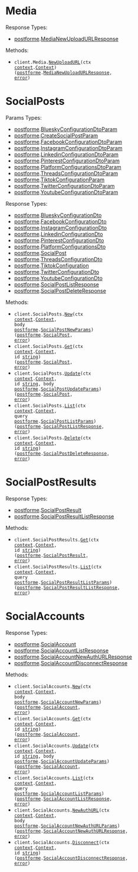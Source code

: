 # Media

Response Types:

- <a href="https://pkg.go.dev/github.com/DayMoonDevelopment/post-for-me-go">postforme</a>.<a href="https://pkg.go.dev/github.com/DayMoonDevelopment/post-for-me-go#MediaNewUploadURLResponse">MediaNewUploadURLResponse</a>

Methods:

- <code title="post /v1/media/create-upload-url">client.Media.<a href="https://pkg.go.dev/github.com/DayMoonDevelopment/post-for-me-go#MediaService.NewUploadURL">NewUploadURL</a>(ctx <a href="https://pkg.go.dev/context">context</a>.<a href="https://pkg.go.dev/context#Context">Context</a>) (<a href="https://pkg.go.dev/github.com/DayMoonDevelopment/post-for-me-go">postforme</a>.<a href="https://pkg.go.dev/github.com/DayMoonDevelopment/post-for-me-go#MediaNewUploadURLResponse">MediaNewUploadURLResponse</a>, <a href="https://pkg.go.dev/builtin#error">error</a>)</code>

# SocialPosts

Params Types:

- <a href="https://pkg.go.dev/github.com/DayMoonDevelopment/post-for-me-go">postforme</a>.<a href="https://pkg.go.dev/github.com/DayMoonDevelopment/post-for-me-go#BlueskyConfigurationDtoParam">BlueskyConfigurationDtoParam</a>
- <a href="https://pkg.go.dev/github.com/DayMoonDevelopment/post-for-me-go">postforme</a>.<a href="https://pkg.go.dev/github.com/DayMoonDevelopment/post-for-me-go#CreateSocialPostParam">CreateSocialPostParam</a>
- <a href="https://pkg.go.dev/github.com/DayMoonDevelopment/post-for-me-go">postforme</a>.<a href="https://pkg.go.dev/github.com/DayMoonDevelopment/post-for-me-go#FacebookConfigurationDtoParam">FacebookConfigurationDtoParam</a>
- <a href="https://pkg.go.dev/github.com/DayMoonDevelopment/post-for-me-go">postforme</a>.<a href="https://pkg.go.dev/github.com/DayMoonDevelopment/post-for-me-go#InstagramConfigurationDtoParam">InstagramConfigurationDtoParam</a>
- <a href="https://pkg.go.dev/github.com/DayMoonDevelopment/post-for-me-go">postforme</a>.<a href="https://pkg.go.dev/github.com/DayMoonDevelopment/post-for-me-go#LinkedinConfigurationDtoParam">LinkedinConfigurationDtoParam</a>
- <a href="https://pkg.go.dev/github.com/DayMoonDevelopment/post-for-me-go">postforme</a>.<a href="https://pkg.go.dev/github.com/DayMoonDevelopment/post-for-me-go#PinterestConfigurationDtoParam">PinterestConfigurationDtoParam</a>
- <a href="https://pkg.go.dev/github.com/DayMoonDevelopment/post-for-me-go">postforme</a>.<a href="https://pkg.go.dev/github.com/DayMoonDevelopment/post-for-me-go#PlatformConfigurationsDtoParam">PlatformConfigurationsDtoParam</a>
- <a href="https://pkg.go.dev/github.com/DayMoonDevelopment/post-for-me-go">postforme</a>.<a href="https://pkg.go.dev/github.com/DayMoonDevelopment/post-for-me-go#ThreadsConfigurationDtoParam">ThreadsConfigurationDtoParam</a>
- <a href="https://pkg.go.dev/github.com/DayMoonDevelopment/post-for-me-go">postforme</a>.<a href="https://pkg.go.dev/github.com/DayMoonDevelopment/post-for-me-go#TiktokConfigurationParam">TiktokConfigurationParam</a>
- <a href="https://pkg.go.dev/github.com/DayMoonDevelopment/post-for-me-go">postforme</a>.<a href="https://pkg.go.dev/github.com/DayMoonDevelopment/post-for-me-go#TwitterConfigurationDtoParam">TwitterConfigurationDtoParam</a>
- <a href="https://pkg.go.dev/github.com/DayMoonDevelopment/post-for-me-go">postforme</a>.<a href="https://pkg.go.dev/github.com/DayMoonDevelopment/post-for-me-go#YoutubeConfigurationDtoParam">YoutubeConfigurationDtoParam</a>

Response Types:

- <a href="https://pkg.go.dev/github.com/DayMoonDevelopment/post-for-me-go">postforme</a>.<a href="https://pkg.go.dev/github.com/DayMoonDevelopment/post-for-me-go#BlueskyConfigurationDto">BlueskyConfigurationDto</a>
- <a href="https://pkg.go.dev/github.com/DayMoonDevelopment/post-for-me-go">postforme</a>.<a href="https://pkg.go.dev/github.com/DayMoonDevelopment/post-for-me-go#FacebookConfigurationDto">FacebookConfigurationDto</a>
- <a href="https://pkg.go.dev/github.com/DayMoonDevelopment/post-for-me-go">postforme</a>.<a href="https://pkg.go.dev/github.com/DayMoonDevelopment/post-for-me-go#InstagramConfigurationDto">InstagramConfigurationDto</a>
- <a href="https://pkg.go.dev/github.com/DayMoonDevelopment/post-for-me-go">postforme</a>.<a href="https://pkg.go.dev/github.com/DayMoonDevelopment/post-for-me-go#LinkedinConfigurationDto">LinkedinConfigurationDto</a>
- <a href="https://pkg.go.dev/github.com/DayMoonDevelopment/post-for-me-go">postforme</a>.<a href="https://pkg.go.dev/github.com/DayMoonDevelopment/post-for-me-go#PinterestConfigurationDto">PinterestConfigurationDto</a>
- <a href="https://pkg.go.dev/github.com/DayMoonDevelopment/post-for-me-go">postforme</a>.<a href="https://pkg.go.dev/github.com/DayMoonDevelopment/post-for-me-go#PlatformConfigurationsDto">PlatformConfigurationsDto</a>
- <a href="https://pkg.go.dev/github.com/DayMoonDevelopment/post-for-me-go">postforme</a>.<a href="https://pkg.go.dev/github.com/DayMoonDevelopment/post-for-me-go#SocialPost">SocialPost</a>
- <a href="https://pkg.go.dev/github.com/DayMoonDevelopment/post-for-me-go">postforme</a>.<a href="https://pkg.go.dev/github.com/DayMoonDevelopment/post-for-me-go#ThreadsConfigurationDto">ThreadsConfigurationDto</a>
- <a href="https://pkg.go.dev/github.com/DayMoonDevelopment/post-for-me-go">postforme</a>.<a href="https://pkg.go.dev/github.com/DayMoonDevelopment/post-for-me-go#TiktokConfiguration">TiktokConfiguration</a>
- <a href="https://pkg.go.dev/github.com/DayMoonDevelopment/post-for-me-go">postforme</a>.<a href="https://pkg.go.dev/github.com/DayMoonDevelopment/post-for-me-go#TwitterConfigurationDto">TwitterConfigurationDto</a>
- <a href="https://pkg.go.dev/github.com/DayMoonDevelopment/post-for-me-go">postforme</a>.<a href="https://pkg.go.dev/github.com/DayMoonDevelopment/post-for-me-go#YoutubeConfigurationDto">YoutubeConfigurationDto</a>
- <a href="https://pkg.go.dev/github.com/DayMoonDevelopment/post-for-me-go">postforme</a>.<a href="https://pkg.go.dev/github.com/DayMoonDevelopment/post-for-me-go#SocialPostListResponse">SocialPostListResponse</a>
- <a href="https://pkg.go.dev/github.com/DayMoonDevelopment/post-for-me-go">postforme</a>.<a href="https://pkg.go.dev/github.com/DayMoonDevelopment/post-for-me-go#SocialPostDeleteResponse">SocialPostDeleteResponse</a>

Methods:

- <code title="post /v1/social-posts">client.SocialPosts.<a href="https://pkg.go.dev/github.com/DayMoonDevelopment/post-for-me-go#SocialPostService.New">New</a>(ctx <a href="https://pkg.go.dev/context">context</a>.<a href="https://pkg.go.dev/context#Context">Context</a>, body <a href="https://pkg.go.dev/github.com/DayMoonDevelopment/post-for-me-go">postforme</a>.<a href="https://pkg.go.dev/github.com/DayMoonDevelopment/post-for-me-go#SocialPostNewParams">SocialPostNewParams</a>) (<a href="https://pkg.go.dev/github.com/DayMoonDevelopment/post-for-me-go">postforme</a>.<a href="https://pkg.go.dev/github.com/DayMoonDevelopment/post-for-me-go#SocialPost">SocialPost</a>, <a href="https://pkg.go.dev/builtin#error">error</a>)</code>
- <code title="get /v1/social-posts/{id}">client.SocialPosts.<a href="https://pkg.go.dev/github.com/DayMoonDevelopment/post-for-me-go#SocialPostService.Get">Get</a>(ctx <a href="https://pkg.go.dev/context">context</a>.<a href="https://pkg.go.dev/context#Context">Context</a>, id <a href="https://pkg.go.dev/builtin#string">string</a>) (<a href="https://pkg.go.dev/github.com/DayMoonDevelopment/post-for-me-go">postforme</a>.<a href="https://pkg.go.dev/github.com/DayMoonDevelopment/post-for-me-go#SocialPost">SocialPost</a>, <a href="https://pkg.go.dev/builtin#error">error</a>)</code>
- <code title="put /v1/social-posts/{id}">client.SocialPosts.<a href="https://pkg.go.dev/github.com/DayMoonDevelopment/post-for-me-go#SocialPostService.Update">Update</a>(ctx <a href="https://pkg.go.dev/context">context</a>.<a href="https://pkg.go.dev/context#Context">Context</a>, id <a href="https://pkg.go.dev/builtin#string">string</a>, body <a href="https://pkg.go.dev/github.com/DayMoonDevelopment/post-for-me-go">postforme</a>.<a href="https://pkg.go.dev/github.com/DayMoonDevelopment/post-for-me-go#SocialPostUpdateParams">SocialPostUpdateParams</a>) (<a href="https://pkg.go.dev/github.com/DayMoonDevelopment/post-for-me-go">postforme</a>.<a href="https://pkg.go.dev/github.com/DayMoonDevelopment/post-for-me-go#SocialPost">SocialPost</a>, <a href="https://pkg.go.dev/builtin#error">error</a>)</code>
- <code title="get /v1/social-posts">client.SocialPosts.<a href="https://pkg.go.dev/github.com/DayMoonDevelopment/post-for-me-go#SocialPostService.List">List</a>(ctx <a href="https://pkg.go.dev/context">context</a>.<a href="https://pkg.go.dev/context#Context">Context</a>, query <a href="https://pkg.go.dev/github.com/DayMoonDevelopment/post-for-me-go">postforme</a>.<a href="https://pkg.go.dev/github.com/DayMoonDevelopment/post-for-me-go#SocialPostListParams">SocialPostListParams</a>) (<a href="https://pkg.go.dev/github.com/DayMoonDevelopment/post-for-me-go">postforme</a>.<a href="https://pkg.go.dev/github.com/DayMoonDevelopment/post-for-me-go#SocialPostListResponse">SocialPostListResponse</a>, <a href="https://pkg.go.dev/builtin#error">error</a>)</code>
- <code title="delete /v1/social-posts/{id}">client.SocialPosts.<a href="https://pkg.go.dev/github.com/DayMoonDevelopment/post-for-me-go#SocialPostService.Delete">Delete</a>(ctx <a href="https://pkg.go.dev/context">context</a>.<a href="https://pkg.go.dev/context#Context">Context</a>, id <a href="https://pkg.go.dev/builtin#string">string</a>) (<a href="https://pkg.go.dev/github.com/DayMoonDevelopment/post-for-me-go">postforme</a>.<a href="https://pkg.go.dev/github.com/DayMoonDevelopment/post-for-me-go#SocialPostDeleteResponse">SocialPostDeleteResponse</a>, <a href="https://pkg.go.dev/builtin#error">error</a>)</code>

# SocialPostResults

Response Types:

- <a href="https://pkg.go.dev/github.com/DayMoonDevelopment/post-for-me-go">postforme</a>.<a href="https://pkg.go.dev/github.com/DayMoonDevelopment/post-for-me-go#SocialPostResult">SocialPostResult</a>
- <a href="https://pkg.go.dev/github.com/DayMoonDevelopment/post-for-me-go">postforme</a>.<a href="https://pkg.go.dev/github.com/DayMoonDevelopment/post-for-me-go#SocialPostResultListResponse">SocialPostResultListResponse</a>

Methods:

- <code title="get /v1/social-post-results/{id}">client.SocialPostResults.<a href="https://pkg.go.dev/github.com/DayMoonDevelopment/post-for-me-go#SocialPostResultService.Get">Get</a>(ctx <a href="https://pkg.go.dev/context">context</a>.<a href="https://pkg.go.dev/context#Context">Context</a>, id <a href="https://pkg.go.dev/builtin#string">string</a>) (<a href="https://pkg.go.dev/github.com/DayMoonDevelopment/post-for-me-go">postforme</a>.<a href="https://pkg.go.dev/github.com/DayMoonDevelopment/post-for-me-go#SocialPostResult">SocialPostResult</a>, <a href="https://pkg.go.dev/builtin#error">error</a>)</code>
- <code title="get /v1/social-post-results">client.SocialPostResults.<a href="https://pkg.go.dev/github.com/DayMoonDevelopment/post-for-me-go#SocialPostResultService.List">List</a>(ctx <a href="https://pkg.go.dev/context">context</a>.<a href="https://pkg.go.dev/context#Context">Context</a>, query <a href="https://pkg.go.dev/github.com/DayMoonDevelopment/post-for-me-go">postforme</a>.<a href="https://pkg.go.dev/github.com/DayMoonDevelopment/post-for-me-go#SocialPostResultListParams">SocialPostResultListParams</a>) (<a href="https://pkg.go.dev/github.com/DayMoonDevelopment/post-for-me-go">postforme</a>.<a href="https://pkg.go.dev/github.com/DayMoonDevelopment/post-for-me-go#SocialPostResultListResponse">SocialPostResultListResponse</a>, <a href="https://pkg.go.dev/builtin#error">error</a>)</code>

# SocialAccounts

Response Types:

- <a href="https://pkg.go.dev/github.com/DayMoonDevelopment/post-for-me-go">postforme</a>.<a href="https://pkg.go.dev/github.com/DayMoonDevelopment/post-for-me-go#SocialAccount">SocialAccount</a>
- <a href="https://pkg.go.dev/github.com/DayMoonDevelopment/post-for-me-go">postforme</a>.<a href="https://pkg.go.dev/github.com/DayMoonDevelopment/post-for-me-go#SocialAccountListResponse">SocialAccountListResponse</a>
- <a href="https://pkg.go.dev/github.com/DayMoonDevelopment/post-for-me-go">postforme</a>.<a href="https://pkg.go.dev/github.com/DayMoonDevelopment/post-for-me-go#SocialAccountNewAuthURLResponse">SocialAccountNewAuthURLResponse</a>
- <a href="https://pkg.go.dev/github.com/DayMoonDevelopment/post-for-me-go">postforme</a>.<a href="https://pkg.go.dev/github.com/DayMoonDevelopment/post-for-me-go#SocialAccountDisconnectResponse">SocialAccountDisconnectResponse</a>

Methods:

- <code title="post /v1/social-accounts">client.SocialAccounts.<a href="https://pkg.go.dev/github.com/DayMoonDevelopment/post-for-me-go#SocialAccountService.New">New</a>(ctx <a href="https://pkg.go.dev/context">context</a>.<a href="https://pkg.go.dev/context#Context">Context</a>, body <a href="https://pkg.go.dev/github.com/DayMoonDevelopment/post-for-me-go">postforme</a>.<a href="https://pkg.go.dev/github.com/DayMoonDevelopment/post-for-me-go#SocialAccountNewParams">SocialAccountNewParams</a>) (<a href="https://pkg.go.dev/github.com/DayMoonDevelopment/post-for-me-go">postforme</a>.<a href="https://pkg.go.dev/github.com/DayMoonDevelopment/post-for-me-go#SocialAccount">SocialAccount</a>, <a href="https://pkg.go.dev/builtin#error">error</a>)</code>
- <code title="get /v1/social-accounts/{id}">client.SocialAccounts.<a href="https://pkg.go.dev/github.com/DayMoonDevelopment/post-for-me-go#SocialAccountService.Get">Get</a>(ctx <a href="https://pkg.go.dev/context">context</a>.<a href="https://pkg.go.dev/context#Context">Context</a>, id <a href="https://pkg.go.dev/builtin#string">string</a>) (<a href="https://pkg.go.dev/github.com/DayMoonDevelopment/post-for-me-go">postforme</a>.<a href="https://pkg.go.dev/github.com/DayMoonDevelopment/post-for-me-go#SocialAccount">SocialAccount</a>, <a href="https://pkg.go.dev/builtin#error">error</a>)</code>
- <code title="patch /v1/social-accounts/{id}">client.SocialAccounts.<a href="https://pkg.go.dev/github.com/DayMoonDevelopment/post-for-me-go#SocialAccountService.Update">Update</a>(ctx <a href="https://pkg.go.dev/context">context</a>.<a href="https://pkg.go.dev/context#Context">Context</a>, id <a href="https://pkg.go.dev/builtin#string">string</a>, body <a href="https://pkg.go.dev/github.com/DayMoonDevelopment/post-for-me-go">postforme</a>.<a href="https://pkg.go.dev/github.com/DayMoonDevelopment/post-for-me-go#SocialAccountUpdateParams">SocialAccountUpdateParams</a>) (<a href="https://pkg.go.dev/github.com/DayMoonDevelopment/post-for-me-go">postforme</a>.<a href="https://pkg.go.dev/github.com/DayMoonDevelopment/post-for-me-go#SocialAccount">SocialAccount</a>, <a href="https://pkg.go.dev/builtin#error">error</a>)</code>
- <code title="get /v1/social-accounts">client.SocialAccounts.<a href="https://pkg.go.dev/github.com/DayMoonDevelopment/post-for-me-go#SocialAccountService.List">List</a>(ctx <a href="https://pkg.go.dev/context">context</a>.<a href="https://pkg.go.dev/context#Context">Context</a>, query <a href="https://pkg.go.dev/github.com/DayMoonDevelopment/post-for-me-go">postforme</a>.<a href="https://pkg.go.dev/github.com/DayMoonDevelopment/post-for-me-go#SocialAccountListParams">SocialAccountListParams</a>) (<a href="https://pkg.go.dev/github.com/DayMoonDevelopment/post-for-me-go">postforme</a>.<a href="https://pkg.go.dev/github.com/DayMoonDevelopment/post-for-me-go#SocialAccountListResponse">SocialAccountListResponse</a>, <a href="https://pkg.go.dev/builtin#error">error</a>)</code>
- <code title="post /v1/social-accounts/auth-url">client.SocialAccounts.<a href="https://pkg.go.dev/github.com/DayMoonDevelopment/post-for-me-go#SocialAccountService.NewAuthURL">NewAuthURL</a>(ctx <a href="https://pkg.go.dev/context">context</a>.<a href="https://pkg.go.dev/context#Context">Context</a>, body <a href="https://pkg.go.dev/github.com/DayMoonDevelopment/post-for-me-go">postforme</a>.<a href="https://pkg.go.dev/github.com/DayMoonDevelopment/post-for-me-go#SocialAccountNewAuthURLParams">SocialAccountNewAuthURLParams</a>) (<a href="https://pkg.go.dev/github.com/DayMoonDevelopment/post-for-me-go">postforme</a>.<a href="https://pkg.go.dev/github.com/DayMoonDevelopment/post-for-me-go#SocialAccountNewAuthURLResponse">SocialAccountNewAuthURLResponse</a>, <a href="https://pkg.go.dev/builtin#error">error</a>)</code>
- <code title="post /v1/social-accounts/{id}/disconnect">client.SocialAccounts.<a href="https://pkg.go.dev/github.com/DayMoonDevelopment/post-for-me-go#SocialAccountService.Disconnect">Disconnect</a>(ctx <a href="https://pkg.go.dev/context">context</a>.<a href="https://pkg.go.dev/context#Context">Context</a>, id <a href="https://pkg.go.dev/builtin#string">string</a>) (<a href="https://pkg.go.dev/github.com/DayMoonDevelopment/post-for-me-go">postforme</a>.<a href="https://pkg.go.dev/github.com/DayMoonDevelopment/post-for-me-go#SocialAccountDisconnectResponse">SocialAccountDisconnectResponse</a>, <a href="https://pkg.go.dev/builtin#error">error</a>)</code>
